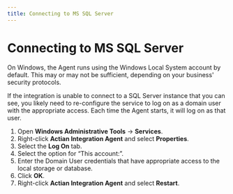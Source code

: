```yaml
---
title: Connecting to MS SQL Server
---
```


# Connecting to MS SQL Server

On Windows, the Agent runs using the Windows Local System account by default. This may or may not be sufficient, depending on your business' security protocols.

If the integration is unable to connect to a SQL Server instance that you can see, you likely need to re-configure the service to log on as a domain user with the appropriate access. Each time the Agent starts, it will log on as that user.

1. Open **Windows Administrative Tools** → **Services**.
2. Right-click **Actian Integration Agent** and select **Properties**.
3. Select the **Log On** tab.
4. Select the option for “This account:”.
5. Enter the Domain User credentials that have appropriate access to the local storage or database.
6. Click **OK**.
7. Right-click **Actian Integration Agent** and select **Restart**.

